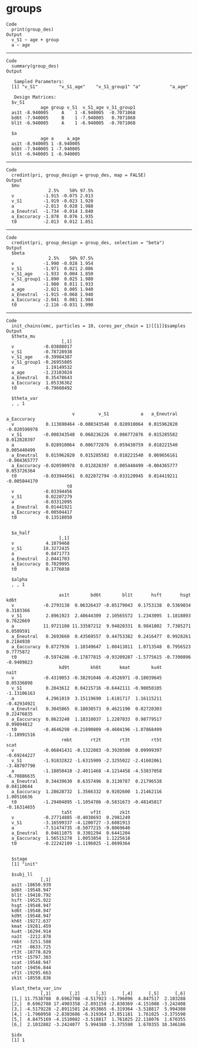 # groups

    Code
      print(group_des)
    Output
      v_S1 ~ age + group 
      a ~ age 

---

    Code
      summary(group_des)
    Output
      
       Sampled Parameters: 
      [1] "v_S1"        "v_S1_age"    "v_S1_group1" "a"           "a_age"      
      
       Design Matrices: 
      $v_S1
                 age group v_S1  v_S1_age v_S1_group1
      as1t -8.940005     A    1 -8.940005  -0.7071068
      bd6t -7.940005     B    1 -7.940005   0.7071068
      bl1t -6.940005     A    1 -6.940005  -0.7071068
      
      $a
                 age a     a_age
      as1t -8.940005 1 -8.940005
      bd6t -7.940005 1 -7.940005
      bl1t -6.940005 1 -6.940005
      

---

    Code
      credint(pri, group_design = group_des, map = FALSE)
    Output
      $mu
                    2.5%    50% 97.5%
      v           -1.915 -0.075 2.013
      v_S1        -1.919 -0.023 1.920
      a           -2.013  0.028 1.988
      a_Eneutral  -1.734 -0.014 1.840
      a_Eaccuracy -1.878  0.076 1.935
      t0          -2.013  0.012 1.851
      

---

    Code
      credint(pri, group_design = group_des, selection = "beta")
    Output
      $beta
                    2.5%    50% 97.5%
      v           -1.990 -0.028 1.954
      v_S1        -1.971  0.021 2.086
      v_S1_age    -1.933  0.004 1.850
      v_S1_group1 -1.890  0.025 1.980
      a           -1.980  0.011 1.933
      a_age       -2.021  0.005 1.940
      a_Eneutral  -1.915 -0.068 1.948
      a_Eaccuracy -2.041  0.081 1.984
      t0          -2.116 -0.031 1.990
      

---

    Code
      init_chains(emc, particles = 10, cores_per_chain = 1)[[1]]$samples
    Output
      $theta_mu
                         [,1]
      v           -0.03888017
      v_S1        -0.78728938
      v_S1_age    -0.39984387
      v_S1_group1 -0.26955805
      a            1.19149532
      a_age       -1.23103024
      a_Eneutral   0.35470643
      a_Eaccuracy  1.05336362
      t0          -0.79660492
      
      $theta_var
      , , 1
      
                             v         v_S1            a   a_Eneutral  a_Eaccuracy
      v            0.113690464 -0.008343548  0.028910064  0.015962820 -0.020590978
      v_S1        -0.008343548  0.068236226  0.006772876  0.015285582  0.012828397
      a            0.028910064  0.006772876  0.059430759  0.018221540  0.005440499
      a_Eneutral   0.015962820  0.015285582  0.018221540  0.069656161 -0.004365777
      a_Eaccuracy -0.020590978  0.012828397  0.005440499 -0.004365777  0.053726364
      t0          -0.033944561  0.022072794 -0.033120945  0.014419211 -0.005044170
                           t0
      v           -0.03394456
      v_S1         0.02207279
      a           -0.03312095
      a_Eneutral   0.01441921
      a_Eaccuracy -0.00504417
      t0           0.13518050
      
      
      $a_half
                        [,1]
      v            4.1079468
      v_S1        18.3272435
      a            0.8471773
      a_Eneutral   2.0441703
      a_Eaccuracy  0.7029995
      t0           0.1776038
      
      $alpha
      , , 1
      
                        as1t        bd6t        bl1t       hsft       hsgt       kd6t
      v           -0.2793138  0.06326437 -0.05179043  0.1753138  0.5369034  0.3183366
      v_S1         2.8961923  2.48644309  2.10565572  1.2343095  1.1818893  0.7622669
      a           11.9721108 11.33587212  9.94820331  8.9841802  7.7385271  6.0509591
      a_Eneutral   0.2693660  0.43569557  0.44753382  0.2416477  0.9928261  0.2184930
      a_Eaccuracy  0.8727936  1.10349647  1.00413811  1.0713548  0.7956523  0.7775872
      t0          -0.5974286 -0.17877815 -0.93209287 -1.5775615 -0.7390896 -0.9409823
                        kd9t        kh6t       kmat        ku4t        na1t
      v           -0.4319053 -0.38291046 -0.4526971 -0.18039645  0.05336898
      v_S1         0.2043612  0.04215716 -0.6442111 -0.90050105 -1.13106163
      a            4.2961019  3.15119690  1.6181717  1.16115211 -0.42934921
      a_Eneutral   0.3045865  0.18030573  0.4621190  0.02720303  0.22476835
      a_Eaccuracy  0.8623248  1.18310037  1.2287033  0.98779517  0.99894812
      t0          -0.4646298 -0.21890809 -0.4604196 -1.07868499 -1.18991516
                         rmbt       rt2t       rt3t        rt5t        scat
      v           -0.06841431 -0.1322083 -0.3920500  0.09999397 -0.69244227
      v_S1        -1.91832822 -1.6315909 -2.3255022 -2.41602061 -3.48707790
      a           -1.18850418 -2.4011468 -4.1214458 -4.53837058 -6.70886635
      a_Eneutral   0.34439630  0.6357496  0.3130787  0.21796538  0.04110644
      a_Eaccuracy  1.28628732  1.3566332  0.9202600  1.21462116  1.00516636
      t0          -1.29404895 -1.1054786 -0.5831673 -0.48145817 -0.16314655
                         ta5t       vf1t       zk1t
      v           -0.27714885 -0.4038693  0.2981249
      v_S1        -3.16599337 -4.1200727 -3.6081913
      a           -7.51474735 -8.5077215 -9.8069640
      a_Eneutral   0.04611075  0.3301294  0.6441204
      a_Eaccuracy  1.56515278  1.0053854  1.1225618
      t0          -0.22242109 -1.1196025 -1.0699364
      
      
      $stage
      [1] "init"
      
      $subj_ll
                 [,1]
      as1t -18650.939
      bd6t -19548.947
      bl1t -19410.792
      hsft -19525.922
      hsgt -19548.947
      kd6t -19548.947
      kd9t -19548.947
      kh6t -19272.637
      kmat -19281.459
      ku4t -16294.914
      na1t  -2212.878
      rmbt  -3251.588
      rt2t  -8633.725
      rt3t -18778.829
      rt5t -15797.303
      scat -19548.947
      ta5t -19456.844
      vf1t -19295.663
      zk1t -18558.836
      
      $last_theta_var_inv
                 [,1]       [,2]      [,3]      [,4]      [,5]      [,6]
      [1,] 11.7538788  0.6962788 -4.517923 -1.796096  4.847517  2.103288
      [2,]  0.6962788 17.4903358 -2.891158 -2.830369 -4.151008 -3.242408
      [3,] -4.5179228 -2.8911581 24.953865 -6.319364 -3.518817  5.994380
      [4,] -1.7960958 -2.8303686 -6.319364 17.851181  1.761025 -3.375590
      [5,]  4.8475169 -4.1510082 -3.518817  1.761025 22.118076  1.670355
      [6,]  2.1032882 -3.2424077  5.994380 -3.375590  1.670355 10.346186
      
      $idx
      [1] 1
      

